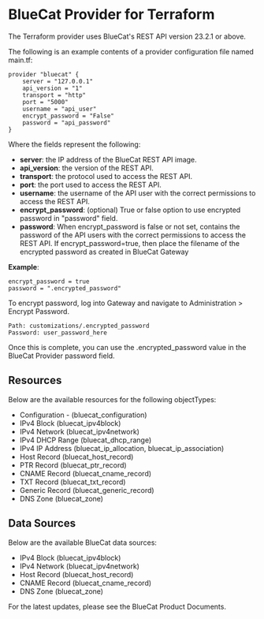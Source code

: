 # BlueCat Provider for Terraform

The Terraform provider uses BlueCat's REST API version 23.2.1 or above.  

The following is an example contents of a provider configuration file named main.tf:

```
provider "bluecat" {
    server = "127.0.0.1"
    api_version = "1"
    transport = "http"
    port = "5000"
    username = "api_user"
    encrypt_password = "False"
    password = "api_password"
}
```

Where the fields represent the following:
- **server**: the IP address of the BlueCat REST API image.
- **api_version**: the version of the REST API.
- **transport**: the protocol used to access the REST API.
- **port**: the port used to access the REST API.
- **username**: the username of the API user with the correct permissions to access the REST API.
- **encrypt_password**: (optional) True or false option to use encrypted password in "password" field.
- **password**: When encrypt_password is false or not set, contains the password of the API users with the correct permissions to access the REST API.  If encrypt_password=true, then place the filename of the encrypted password as created in BlueCat Gateway 

**Example**: 

```
encrypt_password = true   
password = ".encrypted_password"
```

To encrypt password, log into Gateway and navigate to Administration > Encrypt Password. 

```
Path: customizations/.encrypted_password
Password: user_password_here
```


Once this is complete, you can use the .encrypted_password value in the BlueCat Provider password field.

## Resources

Below are the available resources for the following objectTypes:

-   Configuration - (bluecat_configuration)
-   IPv4 Block (bluecat_ipv4block)
-   IPv4 Network (bluecat_ipv4network)
-   IPv4 DHCP Range (bluecat_dhcp_range)
-   IPv4 IP Address (bluecat_ip_allocation, bluecat_ip_association)
-   Host Record (bluecat_host_record)
-   PTR Record (bluecat_ptr_record)
-   CNAME Record (bluecat_cname_record)
-   TXT Record (bluecat_txt_record)
-   Generic Record (bluecat_generic_record)
-   DNS Zone (bluecat_zone)

## Data Sources

Below are the available BlueCat data sources:

-   IPv4 Block (bluecat_ipv4block)
-   IPv4 Network (bluecat_ipv4network)
-   Host Record (bluecat_host_record)
-   CNAME Record (bluecat_cname_record)
-   DNS Zone (bluecat_zone)

For the latest updates, please see the BlueCat Product Documents.
